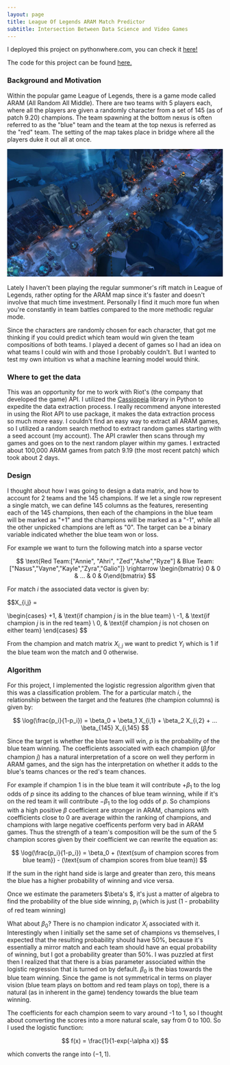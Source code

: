 ```yaml
---
layout: page
title: League Of Legends ARAM Match Predictor
subtitle: Intersection Between Data Science and Video Games 
---
```


I deployed this project on pythonwhere.com, you can check it [here!](http://arampredict.pythonanywhere.com/)

The code for this project can be found [here.](https://github.com/alexnguyen9/aram-predict)

### Background and Motivation

Within the popular game League of Legends, there is a game mode called ARAM (All Random All Middle). There are two teams with 5 players each, where all the players are given a randomly character from a set of 145 (as of patch 9.20) champions.  The team spawning at the bottom nexus is often referred to as the "blue" team and the team at the top nexus is referred as the "red" team.  The setting of the map takes place in bridge where all the players duke it out all at once. 

![GitHub Logo](/img/aram.jpg)


Lately I haven't been playing the regular summoner's rift match in League of Legends, rather opting for the ARAM map since it's faster and doesn't involve that much time investment.  Personally I find it much more fun when you're constantly in team battles compared to the more methodic regular mode. 

Since the characters are randomly chosen for each character, that got me thinking if you could predict which team would win given the team compositions of both teams.  I played a decent of games so I had an idea on what teams I could win with and those I probably couldn't. But I wanted to test my own intuition vs what a machine learning model would think. 

### Where to get the data

This was an opportunity for me to work with Riot's (the company that developed the game) API. I utilized the 
[Cassiopeia](https://github.com/meraki-analytics/cassiopeia) library in Python to expedite the data extraction process. I really recommend anyone interested in using the Riot API to use package, it makes the data extraction process so much more easy.  I couldn't find an easy way to extract all ARAM games, so I utilized a random search method to extract random games starting with a seed account (my account).  The API crawler then scans through my games and goes on to the next random player within my games.  I extracted about 100,000 ARAM games from patch 9.19 (the most recent patch) which took about 2 days.

### Design

I thought about how I was going to design a data matrix, and how to account for 2 teams and the 145 champions.  If we let a single row represent a single match, we can define 145 columns as the features, reresenting each of the 145 champions, then each of the champions in the blue team will be marked as "+1" and the champions will be marked as a "-1", while all the other unpicked champions are left as "0".  The target can be a binary variable indicated whether the blue team won or loss. 

For example we want to turn the following match into a sparse vector

$$ \text{Red Team:["Annie", "Ahri", "Zed","Ashe","Ryze"] & Blue Team:["Nasus","Vayne","Kayle","Zyra","Galio"]} \rightarrow \begin{bmatrix} 0 & 0 & ... & 0 & 0\end{bmatrix} $$


For match $i$ the associated data vector is given by: 

$$X_{i,j} =

\begin{cases}
+1,  & \text{if champion $j$ is in the blue team} \\
-1,  & \text{if champion $j$ is in the red team} \\ 
0,   & \text{if champion $j$ is not chosen on either team}
\end{cases}
$$

From the champion and match matrix $X_{i,j}$ we want to predict $Y_i$ which is 1 if the blue team won the match and 0 otherwise. 

### Algorithm

For this project, I implemented the logistic regression algorithm given that this was a classification problem.  The for a particular match $i$, the relationship between the target and the features (the champion columns) is given by:

$$ \log(\frac{p_i}{1-p_i}) = \beta_0 + \beta_1 X_{i,1} + \beta_2 X_{i,2} + ... \beta_{145} X_{i,145} $$

Since the target is whether the blue team will win, $p$ is the probability of the blue team winning.  The coefficients associated with each champion ($\beta_j \text{for champion $j$}$) has a natural interpretation of a score on well they perform in ARAM games, and the sign has the interpretation on whether it adds to the blue's teams chances or the red's team chances. 

For example if champion 1 is in the blue team it will contribute $+\beta_1$ to the log odds of $p$ since its adding to the chances of blue team winning, while if it's on the red team it will contribute $-\beta_1$ to the log odds of $p$. So champions with a high positive $\beta$ coefficient are stronger in ARAM, champions with coefficients close to 0 are average within the ranking of champions, and champions with large negative coefficents perform very bad in ARAM games.  Thus the strength of a team's composition will be the sum of the 5 champion scores given by their coefficient we can rewrite the equation as:

$$ \log(\frac{p_i}{1-p_i}) = \beta_0 + (\text{sum of champion scores from blue team}) - (\text{sum of champion scores from blue team})  $$

If the sum in the right hand side is large and greater than zero, this means the blue has a higher probability of winning and vice versa. 

Once we estimate the parameters $\beta's $, it's just a matter of algebra to find the probability of the blue side winning, $p_i$ (which is just (1 - probability of red team winning)

What about $\beta_0$?  There is no champion indicator $X_i$ associated with it.  Interestingly when I initially set the same set of champions vs themselves, I expected that the resulting probability should have 50%, because it's essentially a mirror match and each team should have an equal probability of winning, but I got a probability greater than 50%.  I was puzzled at first then I realized that that there is a bias parameter associated within the logistic regression that is turned on by default.  $\beta_0$ is the bias towards the blue team winning. Since the game is not symmetrical in terms on player vision (blue team plays on bottom and red team plays on top), there is a natural (as in inherent in the game) tendency towards the blue team winning. 

The coefficients for each champion seem to vary around  -1 to 1, so I thought about converting the scores into a more natural scale, say from 0 to 100.  So I used the logistic function: 

$$ f(x) = \frac{1}{1-exp(-\alpha x)} $$

which converts the range into $(-1,1)$.
